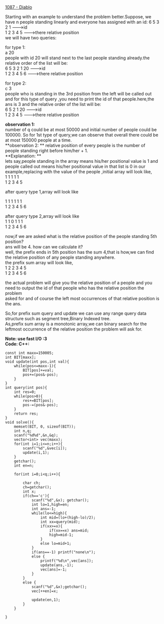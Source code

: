 [1087 - Diablo](http://lightoj.com/volume_showproblem.php?problem=1087)

Starting with an example to understand the problem better.Suppose, we have n people standing linearly and everyone has assigned with an id:
6 5 3 2 1 --->id  
1 2 3 4 5 --->there relative position  
we will have two queries:  

for type 1:  
a 20  
people with id 20 will stand next to the last people standing already.the relative order of the list will be:  
6 5 3 2 1 20 --->id  
1 2 3 4 5 6  --->there relative position  

for type 2:  
c 3  
people who is standing in the 3rd position from the left will be called out and for this type of query ,you need to print the id of that people.here,the ans is 3 and   the relative order of the list will be:  
6 5 2 1 20 --->id  
1 2 3 4 5  --->there relative position  

**observation 1:**  
number of q could be at most 50000 and initial number of people could be 100000. So for 1st type of query,we can observe that overall there could be at most 150000   people at a time.  
**observation 2:  **
relative position of every people is the number of people standing right before him/her + 1.  
**Explanation: **  
lets say,people standing in the array means his/her positional value is 1 and people called out means his/her positional value in that list is 0 in our  example,replacing with the value of the people ,initial array will look like,  
1 1 1 1 1   
1 2 3 4 5  

after query type 1,array will look like  

1 1 1 1 1 1  
1 2 3 4 5 6  

after query type 2,array will look like  
1 1 0 1 1 1  
1 2 3 4 5 6  


now,if we are asked what is the relative position of the people standing 5th position?  
ans will be 4. how can we calculate it?  
well, the prefix ends in 5th position has the sum 4,that is how,we can find the relative position of any people standing anywhere.  
the prefix sum array will look like,  
1 2 2 3 4 5  
1 2 3 4 5 6  

the actual problem will give you the relative position of a people and you need to output the id of that people who has the relative position the problem  
asked for and of course the left most occurrences of that relative position is the ans.  

So,for prefix sum query and update we can use any range query data structure such as segment tree,Binary Indexed tree.  
As,prefix sum array is a monotonic array,we can binary search for the leftmost occurrence of the relative position the problem will ask for.  

**Note: use fast I/O :3**  
**Code: C++:**  

	const int maxx=150005;
	int BIT[maxx];
	void update(int pos,int val){
	    while(pos<=maxx-1){
	        BIT[pos]+=val;
	        pos+=(pos&-pos);
	    }
	}
	int query(int pos){
	    int res=0;
	    while(pos>0){
	        res+=BIT[pos];
	        pos-=(pos&-pos);
	    }
	    return res;
	}
	void solve(){
	    memset(BIT, 0, sizeof(BIT));
	    int n,q;
	    scanf("%d%d",&n,&q);
	    vector<int> vec(maxx);
	    for(int i=1;i<=n;i++){
	        scanf("%d",&vec[i]);
	        update(i,1);
	    }
	    getchar();
		int en=n;
	
	    for(int i=0;i<q;i++){
	
	        char ch;
	        ch=getchar();
	        int x;
	        if(ch=='c'){
	            scanf("%d",&x); getchar();
	            int lo=1,high=en;
	            int ans=-1;
	            while(lo<=high){
	                int mid=(lo+(high-lo)/2);
	                int xx=query(mid);
	                if(xx>=x){
	                    if(xx==x) ans=mid;
	                    high=mid-1;
	                }
	                else lo=mid+1;
	            }
	            if(ans==-1) printf("none\n");
	            else {
	                printf("%d\n",vec[ans]);
	                update(ans,-1);
	                vec[ans]=-1;	
	            }
	        }
	        else {
	            scanf("%d",&x);getchar();
	            vec[++en]=x;
	
	            update(en,1);
	        }
	    }
	
	}